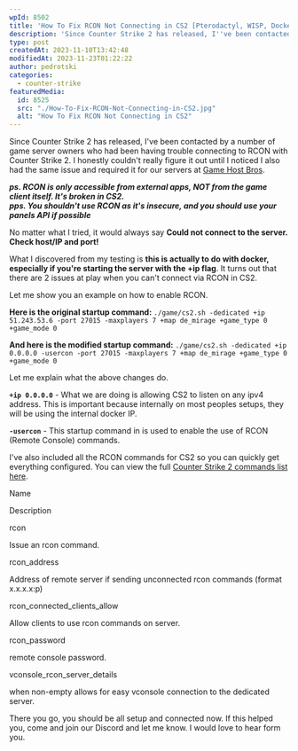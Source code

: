 ```yaml
---
wpId: 8502
title: 'How To Fix RCON Not Connecting in CS2 [Pterodactyl, WISP, Docker]'
description: 'Since Counter Strike 2 has released, I''ve been contacted by ...'
type: post
createdAt: 2023-11-10T13:42:48
modifiedAt: 2023-11-23T01:22:22
author: pedrotski
categories:
  - counter-strike
featuredMedia:
  id: 8525
  src: "./How-To-Fix-RCON-Not-Connecting-in-CS2.jpg"
  alt: "How To Fix RCON Not Connecting in CS2"
---
```



Since Counter Strike 2 has released, I've been contacted by a number of game server owners who had been having trouble connecting to RCON with Counter Strike 2. I honestly couldn't really figure it out until I noticed I also had the same issue and required it for our servers at [Game Host Bros](https://www.gamehostbros.com/).

_**ps. RCON is only accessible from external apps, NOT from the game client itself. It's broken in CS2.**_  
_**pps. You shouldn't use RCON as it's insecure, and you should use your panels API if possible**_

No matter what I tried, it would always say **Could not connect to the server. Check host/IP and port!**

What I discovered from my testing is **this is actually to do with docker, especially if you're starting the server with the +ip flag**. It turns out that there are 2 issues at play when you can't connect via RCON in CS2.

Let me show you an example on how to enable RCON.

**Here is the original startup command:** `./game/cs2.sh -dedicated +ip 51.243.53.6 -port 27015 -maxplayers 7 +map de_mirage +game_type 0 +game_mode 0`

**And here is the modified startup command:** `./game/cs2.sh -dedicated +ip 0.0.0.0 -usercon -port 27015 -maxplayers 7 +map de_mirage +game_type 0 +game_mode 0`

Let me explain what the above changes do.

**`+ip 0.0.0.0`** - What we are doing is allowing CS2 to listen on any ipv4 address. This is important because internally on most peoples setups, they will be using the internal docker IP.

**`-usercon`** - This startup command in is used to enable the use of RCON (Remote Console) commands.

I've also included all the RCON commands for CS2 so you can quickly get everything configured. You can view the full [Counter Strike 2 commands list here](https://www.ghostcap.com/cs2-commands/).

Name

Description

rcon

Issue an rcon command.

rcon\_address

Address of remote server if sending unconnected rcon commands (format x.x.x.x:p)

rcon\_connected\_clients\_allow

Allow clients to use rcon commands on server.

rcon\_password

remote console password.

vconsole\_rcon\_server\_details

when non-empty allows for easy vconsole connection to the dedicated server.

There you go, you should be all setup and connected now. If this helped you, come and join our Discord and let me know. I would love to hear form you.